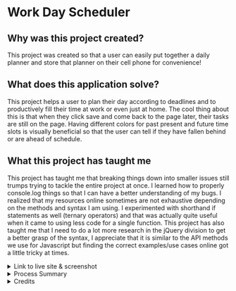 # Work Day Scheduler
## Why was this project created?

This project was created so that a user can easily put together a daily planner and store that planner on their cell phone for convenience!

## What does this application solve?
This project helps a user to plan their day according to deadlines and to productively fill their time at work or even just at home. The cool thing about this is that when they click save and come back to the page later, their tasks are still on the page. Having different colors for past present and future time slots is visually beneficial so that the user can tell if they have fallen behind or are ahead of schedule.

## What this project has taught me
This project has taught me that breaking things down into smaller issues still trumps trying to tackle the entire project at once. I learned how to properly console.log things so that I can have a better understanding of my bugs. I realized that my resources online sometimes are not exhaustive depending on the methods and syntax I am using. I experimented with shorthand if statements as well (ternary operators) and that was actually quite useful when it came to using less code for a single function. This project has also taught me that I need to do a lot more research in the jQuery division to get a better grasp of the syntax, I appreciate that it is similar to the API methods we use for Javascript but finding the correct examples/use cases online got a little tricky at times.

<details>
<summary> Link to live site & screenshot </summary>

link here

At 11am, after saving tests to planner
![Screenshot of website](assets/workdayschedule.png)

</details>

<details>
<summary> Process Summary </summary>

Cloned starter code

Started looking over the html file to get a feel of the classes and id's

Added more div ids for each hour (9am-5pm)

Dived in to research jquery methods and dayjs

Implemented what I had a firm grasp of to my script.js file

Moved things in and out of local/global scope because functions weren't running properly

Console logged things as I went along so I could debug and understand what wasn't working

Realized it would be easier to do dayjs().hour() instead of dayjs().format("hA")

Brian Whisler walked me through creating a function to convert my hours

Added an if statement in that function for the 12PM div in my html file

Updated README

Deployed site, but deployed site was just the README instead of the contents in my develop folder.

Took all my files out of my develop folder

Ran into an error, had to move them back in

Then had to take all the files out of my develop folder again

</details>

<details>
<summary> Credits </summary>

I used these websites to create this project and things I experimented with

https://github.com/coding-boot-camp/crispy-octo-meme

https://day.js.org/

https://day.js.org/docs/en/get-set/hour

https://day.js.org/docs/en/query/is-before

https://day.js.org/docs/en/query/is-same

https://day.js.org/docs/en/query/is-after

https://api.jquery.com/each/

https://api.jquery.com/attr/

https://www.w3schools.com/jquery/jquery_syntax.asp

https://www.w3schools.com/jquery/jquery_selectors.asp

https://www.w3schools.com/jquery/jquery_traversing_siblings.asp

https://www.w3schools.com/jquery/jquery_traversing_descendants.asp

https://www.w3schools.com/jquery/jquery_dom_get.asp

https://developer.mozilla.org/en-US/docs/Web/JavaScript/Reference/Operators/Conditional_operator

https://api.jquery.com/

https://day.js.org/docs/en/display/format

https://www.w3schools.com/jquery/jquery_examples.asp

Also had a study group with Brian Whisler and Salvador Mejia on 7/16 just to go over and make sure we understood this last week's module. Brian already has experience with these things but me and Salvador are still getting the hang of jquery and dayjs so even though we had starter code with descriptive notes for guidance, it still proved to be a challenge.

</details>
